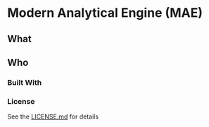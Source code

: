 # Modern Analytical Engine (MAE)
## What
## Who

### Built With
### License
See the [LICENSE.md](LICENSE.md/LICENSE.md) for details
